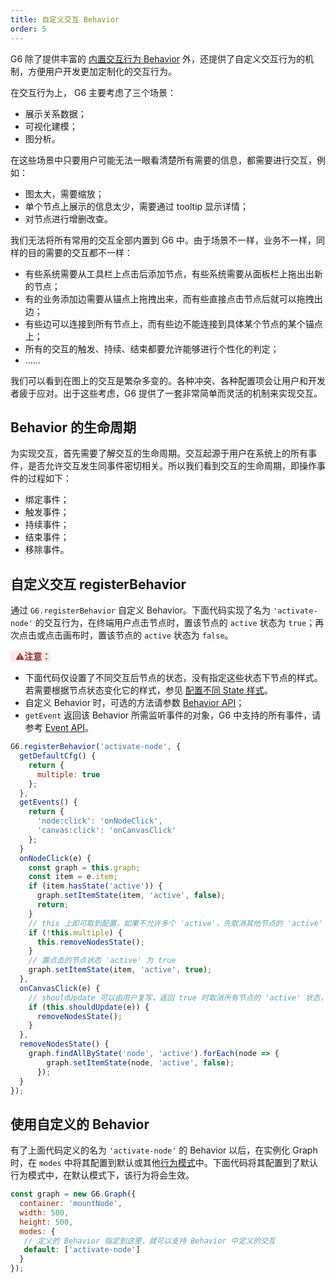 ```yaml
---
title: 自定义交互 Behavior
order: 5
---
```


G6 除了提供丰富的 [内置交互行为 Behavior](/zh/docs/manual/middle/states/defaultBehavior) 外，还提供了自定义交互行为的机制，方便用户开发更加定制化的交互行为。

在交互行为上， G6 主要考虑了三个场景：

- 展示关系数据；
- 可视化建模；
- 图分析。

在这些场景中只要用户可能无法一眼看清楚所有需要的信息，都需要进行交互，例如：

- 图太大，需要缩放；
- 单个节点上展示的信息太少，需要通过 tooltip 显示详情；
- 对节点进行增删改查。

我们无法将所有常用的交互全部内置到 G6 中。由于场景不一样，业务不一样，同样的目的需要的交互都不一样：

- 有些系统需要从工具栏上点击后添加节点，有些系统需要从面板栏上拖出出新的节点；
- 有的业务添加边需要从锚点上拖拽出来，而有些直接点击节点后就可以拖拽出边；
- 有些边可以连接到所有节点上，而有些边不能连接到具体某个节点的某个锚点上；
- 所有的交互的触发、持续、结束都要允许能够进行个性化的判定；
- ……

我们可以看到在图上的交互是繁杂多变的。各种冲突、各种配置项会让用户和开发者疲于应对。出于这些考虑，G6 提供了一套非常简单而灵活的机制来实现交互。


## Behavior 的生命周期
为实现交互，首先需要了解交互的生命周期。交互起源于用户在系统上的所有事件，是否允许交互发生同事件密切相关。所以我们看到交互的生命周期，即操作事件的过程如下：

- 绑定事件；
- 触发事件；
- 持续事件；
- 结束事件；
- 移除事件。


## 自定义交互 registerBehavior
通过 `G6.registerBehavior` 自定义 Behavior。下面代码实现了名为 `'activate-node'` 的交互行为，在终端用户点击节点时，置该节点的 `active` 状态为 `true`；再次点击或点击画布时，置该节点的 `active` 状态为 `false`。

<span style="background-color: rgb(251, 233, 231); color: rgb(139, 53, 56)"> &nbsp;&nbsp;⚠️**注意：**</span>

- 下面代码仅设置了不同交互后节点的状态，没有指定这些状态下节点的样式。若需要根据节点状态变化它的样式，参见 [配置不同 State 样式](/zh/docs/manual/middle/states/state)。
- 自定义 Behavior 时，可选的方法请参数 [Behavior API](/zh/docs/api/Behavior)；
- `getEvent` 返回该 Behavior 所需监听事件的对象，G6 中支持的所有事件，请参考 [Event API](/zh/docs/api/Event)。

```javascript
G6.registerBehavior('activate-node', {
  getDefaultCfg() {
    return {
      multiple: true
    };
  },
  getEvents() {
    return {
      'node:click': 'onNodeClick',
      'canvas:click': 'onCanvasClick'
    };
  }
  onNodeClick(e) {
    const graph = this.graph;
    const item = e.item;
    if (item.hasState('active')) {
      graph.setItemState(item, 'active', false);
      return;
    }
    // this 上即可取到配置，如果不允许多个 'active'，先取消其他节点的 'active' 状态
    if (!this.multiple) {
      this.removeNodesState();
    }
    // 置点击的节点状态 'active' 为 true
    graph.setItemState(item, 'active', true);
  },
  onCanvasClick(e) {
    // shouldUpdate 可以由用户复写，返回 true 时取消所有节点的 'active' 状态，即将 'active' 状态置为 false
    if (this.shouldUpdate(e)) {
      removeNodesState();
    }
  },
  removeNodesState() {
    graph.findAllByState('node', 'active').forEach(node => {
        graph.setItemState(node, 'active', false);
      });
  }  
});
```


## 使用自定义的 Behavior
有了上面代码定义的名为 `'activate-node'` 的 Behavior 以后，在实例化 Graph 时，在 `modes` 中将其配置到默认或其他[行为模式](/zh/docs/manual/middle/states/mode)中。下面代码将其配置到了默认行为模式中，在默认模式下，该行为将会生效。
```javascript
const graph = new G6.Graph({
  container: 'mountNode',
  width: 500,
  height: 500,
  modes: {
   // 定义的 Behavior 指定到这里，就可以支持 Behavior 中定义的交互
   default: ['activate-node']
  }
});

```

